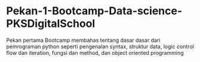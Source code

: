 # Pekan-1-Bootcamp-Data-science-PKSDigitalSchool
Pekan pertama Bootcamp membahas tentang dasar dasar dari pemrograman python seperti pengenalan syntax,
struktur data, logic control flow dan iteration, fungsi dan method, dan object oriented programming
